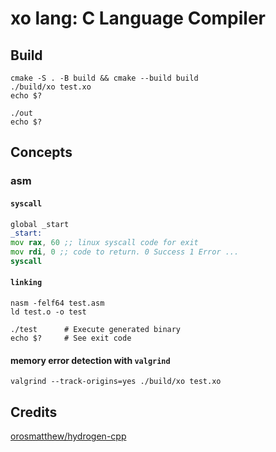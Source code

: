 # xo lang: C Language Compiler

## Build

```shell
cmake -S . -B build && cmake --build build
./build/xo test.xo
echo $?

./out
echo $?
```

## Concepts

### asm

#### `syscall`

```asm test.asm
global _start
_start:
mov rax, 60 ;; linux syscall code for exit
mov rdi, 0 ;; code to return. 0 Success 1 Error ...
syscall
```
#### `linking`

```shell
nasm -felf64 test.asm
ld test.o -o test
```

```shell
./test      # Execute generated binary
echo $?     # See exit code
```
#### memory error detection with `valgrind`

```shell
valgrind --track-origins=yes ./build/xo test.xo
```

## Credits

[orosmatthew/hydrogen-cpp](https://github.com/orosmatthew/hydrogen-cpp/blob/master/src/main.cpp)
